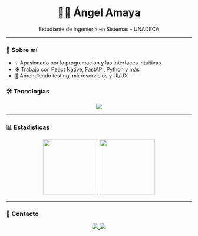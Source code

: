 <h1 align="center">👨‍💻 Ángel Amaya</h1>
<p align="center">Estudiante de Ingeniería en Sistemas - UNADECA</p>

---

### 🚀 Sobre mí

- 💡 Apasionado por la programación y las interfaces intuitivas  
- ⚙️ Trabajo con React Native, FastAPI, Python y más  
- 🌱 Aprendiendo testing, microservicios y UI/UX

### 🛠️ Tecnologías

<p align="center">
  <img src="https://skillicons.dev/icons?i=html,css,js,react,python,fastapi,mysql,figma,github,git" />
</p>

---

### 📊 Estadísticas

<p align="center">
  <img src="https://github-readme-stats.vercel.app/api?username=Angel252000&show_icons=true&theme=tokyonight&hide=issues" height="150" />
  <img src="https://github-readme-stats.vercel.app/api/top-langs/?username=Angel252000&layout=compact&theme=tokyonight" height="150" />
</p>

---

### 🔗 Contacto

<p align="center">
  <a href="https://www.linkedin.com/in/angelamaya/" target="_blank">
    <img src="https://img.shields.io/badge/LinkedIn-blue?logo=linkedin&style=for-the-badge" />
  </a>
  <a href="mailto:angelamaya@email.com" target="_blank">
    <img src="https://img.shields.io/badge/Email-D14836?logo=gmail&style=for-the-badge" />
  </a>
</p>
